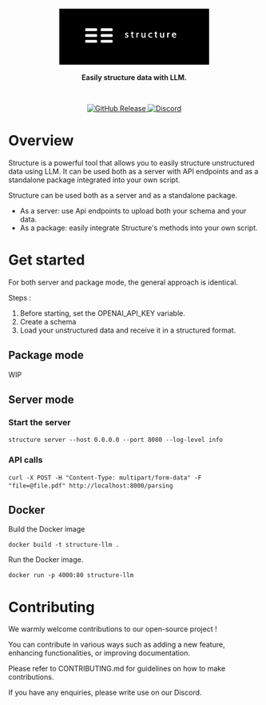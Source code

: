 <div align="center">
  <br>
  <img alt="structure" src="assets/structure_banner.png" width="300px">
  
  <strong>Easily structure data with LLM.</strong>
</div>
<br>
<p align="center">
  <a href="https://github.com/matthieu-perso/structure/releases">
    <img src="https://img.shields.io/github/v/release/open-sauced/open-sauced.svg?style=flat" alt="GitHub Release">
  </a>
  <a href="https://discord.gg/ZKE4X3qk">
    <img src="https://img.shields.io/discord/714698561081704529.svg?label=&logo=discord&logoColor=ffffff&color=7389D8&labelColor=6A7EC2" alt="Discord">
  </a>
</p>

# Overview

Structure is a powerful tool that allows you to easily structure unstructured data using LLM. It can be used both as a server with API endpoints and as a standalone package integrated into your own script.

Structure can be used both as a server and as a standalone package.

- As a server: use Api endpoints to upload both your schema and your data.
- As a package: easily integrate Structure's methods into your own script.

# Get started

For both server and package mode, the general approach is identical.

Steps :

1. Before starting, set the OPENAI_API_KEY variable.
2. Create a schema
3. Load your unstructured data and receive it in a structured format.

## Package mode

WIP

## Server mode

### Start the server

```shell
structure server --host 0.0.0.0 --port 8080 --log-level info
```

### API calls

```shell
curl -X POST -H "Content-Type: multipart/form-data" -F "file=@file.pdf" http://localhost:8000/parsing
```

## Docker

Build the Docker image

```shell
docker build -t structure-llm .
```

Run the Docker image.

```shell
docker run -p 4000:80 structure-llm
```


# Contributing

We warmly welcome contributions to our open-source project !

You can contribute in various ways such as adding a new feature, enhancing functionalities, or improving documentation.

Please refer to CONTRIBUTING.md for guidelines on how to make contributions.

If you have any enquiries, please write use on our Discord.
